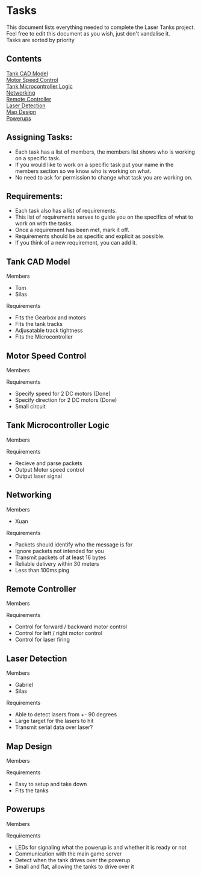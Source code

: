 # Tasks

This document lists everything needed to complete the Laser Tanks project. Feel free to edit this document as you wish, just don't vandalise it.  
Tasks are sorted by priority

## Contents
[Tank CAD Model](https://github.com/curtinrobotics/Laser_Tanks_New_2024/blob/master/Tasks.md#tank-cad-model)  
[Motor Speed Control](https://github.com/curtinrobotics/Laser_Tanks_New_2024/blob/master/Tasks.md#motor-speed-control)  
[Tank Microcontroller Logic](https://github.com/curtinrobotics/Laser_Tanks_New_2024/blob/master/Tasks.md#tank-microcontroller-logic)  
[Networking](https://github.com/curtinrobotics/Laser_Tanks_New_2024/blob/master/Tasks.md#networking)  
[Remote Controller](https://github.com/curtinrobotics/Laser_Tanks_New_2024/blob/master/Tasks.md#remote-controller)  
[Laser Detection](https://github.com/curtinrobotics/Laser_Tanks_New_2024/blob/master/Tasks.md#laser-detection)  
[Map Design](https://github.com/curtinrobotics/Laser_Tanks_New_2024/blob/master/Tasks.md#map-design)  
[Powerups](https://github.com/curtinrobotics/Laser_Tanks_New_2024/blob/master/Tasks.md#powerups) 

## Assigning Tasks:

- Each task has a list of members, the members list shows who is working on a specific task.
- If you would like to work on a specific task put your name in the members section so we know who is working on what.
- No need to ask for permission to change what task you are working on.


## Requirements:
- Each task also has a list of requirements.
- This list of requirements serves to guide you on the specifics of what to work on with the tasks.
- Once a requirement has been met, mark it off.
- Requirements should be as specific and explicit as possible.
- If you think of a new requirement, you can add it.


## Tank CAD Model
Members
- Tom
- Silas

Requirements
- Fits the Gearbox and motors
- Fits the tank tracks
- Adjusatable track tightness
- Fits the Microcontroller


## Motor Speed Control  
Members


Requirements
- Specify speed for 2 DC motors (Done)
- Specify direction for 2 DC motors (Done)
- Small circuit


## Tank Microcontroller Logic  
Members


Requirements
- Recieve and parse packets
- Output Motor speed control
- Output laser signal


## Networking  
Members
- Xuan

Requirements
- Packets should identify who the message is for
- Ignore packets not intended for you
- Transmit packets of at least 16 bytes
- Reliable delivery within 30 meters
- Less than 100ms ping


## Remote Controller  
Members


Requirements
- Control for forward / backward motor control
- Control for left / right motor control
- Control for laser firing


## Laser Detection  
Members
- Gabriel
- Silas

Requirements
- Able to detect lasers from +- 90 degrees
- Large target for the lasers to hit
- Transmit serial data over laser?


## Map Design  
Members


Requirements
- Easy to setup and take down
- Fits the tanks

## Powerups
Members


Requirements
- LEDs for signaling what the powerup is and whether it is ready or not
- Communication with the main game server
- Detect when the tank drives over the powerup
- Small and flat, allowing the tanks to drive over it

